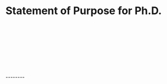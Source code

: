 <div> 
<h1>Statement of Purpose for Ph.D.</h1>
<br>
<br>
<br>
<br>
<br>
<br>
<br>
<br>
</div>
--------
